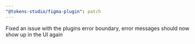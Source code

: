 ```yaml
---
"@tokens-studio/figma-plugin": patch
---
```


Fixed an issue with the plugins error boundary, error messages should now show up in the UI again
